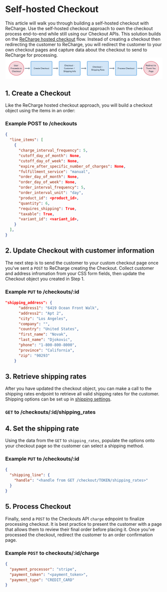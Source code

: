 # Self-hosted Checkout
This article will walk you through building a self-hosted checkout with ReCharge. Use the self-hosted checkout approach to own the checkout process end-to-end while still using our Checkout APIs. This solution builds on the [ReCharge hosted checkout](docs/recharge-hosted-checkout.md) flow. Instead of creating a checkout then redirecting the customer to ReCharge, you will redirect the customer to your own checkout pages and capture data about the checkout to send to ReCharge for processing. 
![self-hosted checkout](assets/images/self-hosted-checkout.png)

## 1. Create a Checkout
Like the ReCharge hosted checkout approach, you will build a checkout object using the items in an order:

### Example POST to /checkouts

```json
{
  "line_items": [
    {
      "charge_interval_frequency": 5,
      "cutoff_day_of_month": None,
      "cutoff_day_of_week": None,
      "expire_after_specific_number_of_charges": None,
      "fulfillment_service": "manual",
      "order_day_of_month": None,
      "order_day_of_week": None,
      "order_interval_frequency": 5,
      "order_interval_unit": "day",
      "product_id": <product_id>,
      "quantity": 6,
      "requires_shipping": True,
      "taxable": True,
      "variant_id": <variant_id>,
    }
  ],
}
```

## 2. Update Checkout with customer information
The next step is to send the customer to your custom checkout page once you've sent a `POST` to ReCharge creating the Checkout. Collect customer and address infromation from your CSS form fields, then update the Checkout object you created in Step 1.

### Example `PUT` to /checkouts/:id

```json
"shipping_address": {
      "address1": "6419 Ocean Front Walk",
      "address2": "Apt 2",
      "city": "Los Angeles",
      "company": "",
      "country": "United States",
      "first_name": "Novak",
      "last_name": "Djokovic",
      "phone": "1-800-800-8000",
      "province": "California",
      "zip": "90293"
    }
```

## 3. Retrieve shipping rates
After you have updated the checkout object, you can make a call to the shipping rates endpoint to retrieve all valid shipping rates for the customer. Shipping options can be set up in [shipping settings](https://support.rechargepayments.com/hc/en-us/articles/360008830553-Setting-up-shipping-for-subscription-products).


### `GET` to /checkouts/:id/shipping_rates

## 4. Set the shipping rate
Using the data from the `GET` to `shipping_rates`, populate the options onto your checkout page so the customer can select a shipping method.

### Example `PUT` to /checkouts/:id

```json
{
  "shipping_line": {
    "handle": "<handle from GET /checkout/TOKEN/shipping_rates>"
  }
}
```

## 5. Process Checkout

Finally, send a `POST` to the Checkouts API `charge` ednpoint to finalize processing checkout. It is best practice to present the customer with a page that allows them to review their final order before placing it. Once you've processed the checkout, redirect the customer to an order confirmation page.

### Example `POST` to checkouts/:id/charge

```json
{
  "payment_processor": "stripe",
  "payment_token": "<payment_token>",
  "payment_type": "CREDIT_CARD"
}
```
